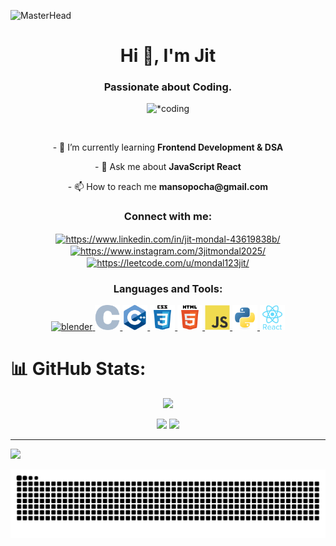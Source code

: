 ![MasterHead](https://repository-images.githubusercontent.com/588181932/e36ec678-7984-4cdd-8e4c-a3932772ff8e)

<h1 align="center">Hi 👋, I'm Jit</h1>
<h3 align="center">Passionate about Coding.</h3>

<p align="center"><img alt="*coding" height="200" src="https://camo.githubusercontent.com/4d9f5ecceb711eec6e2018f38a5677dc657c9738d4a65ba3b928c41c0a45b439/68747470733a2f2f6d69726f2e6d656469756d2e636f6d2f6d61782f313336302f302a37513379765349765f7430696f4a2d5a2e676966"></p>

<p align="center"> <a href="https://twitter.com/" target="blank"><img src="https://img.shields.io/twitter/follow/?logo=twitter&style=for-the-badge" alt="" /></a> </p>

<p align="center">- 🌱 I’m currently learning <b>Frontend Development & DSA</b></p>

<p align="center">- 💬 Ask me about <b>JavaScript React</b></p>

<p align="center">- 📫 How to reach me <b>mansopocha@gmail.com</b></p>

<h3 align="center">Connect with me:</h3>
<p align="center">
<a href="https://www.linkedin.com/in/jit-mondal-43619838b/" target="blank"><img align="center" src="https://raw.githubusercontent.com/rahuldkjain/github-profile-readme-generator/master/src/images/icons/Social/linked-in-alt.svg" alt="https://www.linkedin.com/in/jit-mondal-43619838b/" height="30" width="40" /></a>
<a href="https://www.instagram.com/3jitmondal2025/" target="blank"><img align="center" src="https://raw.githubusercontent.com/rahuldkjain/github-profile-readme-generator/master/src/images/icons/Social/instagram.svg" alt="https://www.instagram.com/3jitmondal2025/" height="30" width="40" /></a>
<a href="https://leetcode.com/u/mondal123jit/" target="blank"><img align="center" src="https://raw.githubusercontent.com/rahuldkjain/github-profile-readme-generator/master/src/images/icons/Social/leet-code.svg" alt="https://leetcode.com/u/mondal123jit/" height="30" width="40" /></a>
</p>

<h3 align="center">Languages and Tools:</h3>
<p align="center"> <a href="https://www.blender.org/" target="_blank" rel="noreferrer"> <img src="https://download.blender.org/branding/community/blender_community_badge_white.svg" alt="blender" width="40" height="40"/> </a> <a href="https://www.cprogramming.com/" target="_blank" rel="noreferrer"> <img src="https://raw.githubusercontent.com/devicons/devicon/master/icons/c/c-original.svg" alt="c" width="40" height="40"/> </a> <a href="https://www.w3schools.com/cpp/" target="_blank" rel="noreferrer"> <img src="https://raw.githubusercontent.com/devicons/devicon/master/icons/cplusplus/cplusplus-original.svg" alt="cplusplus" width="40" height="40"/> </a> <a href="https://www.w3schools.com/css/" target="_blank" rel="noreferrer"> <img src="https://raw.githubusercontent.com/devicons/devicon/master/icons/css3/css3-original-wordmark.svg" alt="css3" width="40" height="40"/> </a> <a href="https://www.w3.org/html/" target="_blank" rel="noreferrer"> <img src="https://raw.githubusercontent.com/devicons/devicon/master/icons/html5/html5-original-wordmark.svg" alt="html5" width="40" height="40"/> </a> <a href="https://developer.mozilla.org/en-US/docs/Web/JavaScript" target="_blank" rel="noreferrer"> <img src="https://raw.githubusercontent.com/devicons/devicon/master/icons/javascript/javascript-original.svg" alt="javascript" width="40" height="40"/> </a> <a href="https://www.python.org" target="_blank" rel="noreferrer"> <img src="https://raw.githubusercontent.com/devicons/devicon/master/icons/python/python-original.svg" alt="python" width="40" height="40"/> </a> <a href="https://reactjs.org/" target="_blank" rel="noreferrer"> <img src="https://raw.githubusercontent.com/devicons/devicon/master/icons/react/react-original-wordmark.svg" alt="react" width="40" height="40"/> </a> </p>

# 📊 GitHub Stats:
<p align="center"><img src="https://github-readme-stats.vercel.app/api/top-langs/?username=Jit338&theme=transparent&hide_border=false&include_all_commits=false&count_private=false&layout=compact"></p>
<p align="center"><img src="https://github-readme-stats.vercel.app/api?username=Jit338&theme=transparent&hide_border=false&include_all_commits=false&count_private=false">
<img src="https://nirzak-streak-stats.vercel.app/?user=Jit338&theme=transparent&hide_border=false"></p>

---
[![](https://visitcount.itsvg.in/api?id=Jit338&icon=0&color=0)](https://visitcount.itsvg.in)
<!-- Proudly created with GPRM ( https://gprm.itsvg.in ) -->

![snake gif](https://github.com/Jit338/Jit338/blob/output/github-snake-dark.svg)
